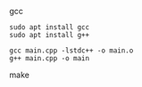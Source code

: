 gcc

```
sudo apt install gcc
sudo apt install g++

gcc main.cpp -lstdc++ -o main.o
g++ main.cpp -o main
```

make

```

```

